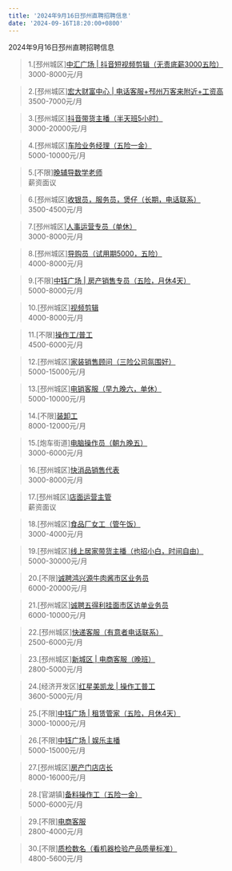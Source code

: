 ```yaml
---
title: '2024年9月16日邳州直聘招聘信息'
date: '2024-09-16T18:20:00+0800'
---
```

2024年9月16日邳州直聘招聘信息
<!--more-->
>1.[邳州城区][中汇广场 | 抖音短视频剪辑（无责底薪3000五险）](https://www.pizhouzhipin.com/job/37376)<br>
>3000-8000元/月

>2.[邳州城区][宏大财富中心 | 电话客服+邳州万客来附近+工资高](https://www.pizhouzhipin.com/job/23336)<br>
>3500-7000元/月

>3.[邳州城区][抖音带货主播（半天班5小时）](https://www.pizhouzhipin.com/job/31946)<br>
>3000-20000元/月

>4.[邳州城区][车险业务经理（五险一金）](https://www.pizhouzhipin.com/job/21289)<br>
>5000-10000元/月

>5.[不限][晚辅导数学老师](https://www.pizhouzhipin.com/job/36198)<br>
>薪资面议

>6.[邳州城区][收银员，服务员，煲仔（长期，电话联系）](https://www.pizhouzhipin.com/job/18321)<br>
>3500-4500元/月

>7.[邳州城区][人事运营专员（单休）](https://www.pizhouzhipin.com/job/36337)<br>
>3000-8000元/月

>8.[邳州城区][导购员（试用期5000，五险）](https://www.pizhouzhipin.com/job/24762)<br>
>4000-8000元/月

>9.[不限][中钰广场 | 房产销售专员（五险，月休4天）](https://www.pizhouzhipin.com/job/36442)<br>
>5000-8000元/月

>10.[邳州城区][视频剪辑](https://www.pizhouzhipin.com/job/37266)<br>
>4000-8000元/月

>11.[不限][操作工/普工](https://www.pizhouzhipin.com/job/2368)<br>
>4500-6000元/月

>12.[邳州城区][家装销售顾问（三险公司氛围好）](https://www.pizhouzhipin.com/job/15739)<br>
>5000-15000元/月

>13.[邳州城区][电销客服（早九晚六，单休）](https://www.pizhouzhipin.com/job/35969)<br>
>5000-10000元/月

>14.[不限][装卸工](https://www.pizhouzhipin.com/job/37006)<br>
>8000-12000元/月

>15.[炮车街道][电脑操作员（朝九晚五）](https://www.pizhouzhipin.com/job/36357)<br>
>3000-6000元/月

>16.[邳州城区][快消品销售代表](https://www.pizhouzhipin.com/job/36964)<br>
>3000-8000元/月

>17.[邳州城区][店面运营主管](https://www.pizhouzhipin.com/job/36238)<br>
>薪资面议

>18.[邳州城区][食品厂女工（管午饭）](https://www.pizhouzhipin.com/job/36862)<br>
>3000-4000元/月

>19.[邳州城区][线上居家带货主播（也招小白，时间自由）](https://www.pizhouzhipin.com/job/36328)<br>
>5000-30000元/月

>20.[不限][诚聘鸿兴源牛肉酱市区业务员](https://www.pizhouzhipin.com/job/30001)<br>
>6000-20000元/月

>21.[邳州城区][诚聘五得利挂面市区访单业务员](https://www.pizhouzhipin.com/job/36082)<br>
>6000-10000元/月

>22.[邳州城区][快递客服（有意者电话联系）](https://www.pizhouzhipin.com/job/29561)<br>
>2500-6000元/月

>23.[邳州城区][新城区 | 电商客服（晚班）](https://www.pizhouzhipin.com/job/36270)<br>
>2800-5000元/月

>24.[经济开发区][红星美凯龙 | 操作工普工](https://www.pizhouzhipin.com/job/37039)<br>
>3600-5000元/月

>25.[不限][中钰广场 | 租赁管家（五险，月休4天）](https://www.pizhouzhipin.com/job/36443)<br>
>3000-10000元/月

>26.[不限][中钰广场 | 娱乐主播](https://www.pizhouzhipin.com/job/37443)<br>
>5000-15000元/月

>27.[邳州城区][房产门店店长](https://www.pizhouzhipin.com/job/37410)<br>
>8000-16000元/月

>28.[官湖镇][备料操作工（五险一金）](https://www.pizhouzhipin.com/job/36485)<br>
>5000-6000元/月

>29.[不限][电商客服](https://www.pizhouzhipin.com/job/36421)<br>
>2800-4000元/月

>30.[不限][质检数名（看机器检验产品质量标准）](https://www.pizhouzhipin.com/job/30855)<br>
>4800-5600元/月

